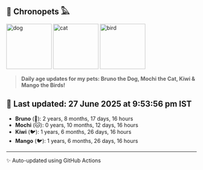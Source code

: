 ## 🐾 Chronopets 𓅓

<img src="https://media.giphy.com/media/3oriO0OEd9QIDdllqo/giphy.gif" width="120" height="120" alt="dog"> <img src="https://media.giphy.com/media/OmK8lulOMQ9XO/giphy.gif" width="120" height="120" alt="cat"> <img src="https://media.giphy.com/media/1dMNq7sH2v5i/giphy.gif" width="120" height="120" alt="bird"> 

> **Daily age updates for my pets: Bruno the Dog, Mochi the Cat, Kiwi & Mango the Birds!**

## 📅 Last updated: 27 June 2025 at 9:53:56 pm IST

- **Bruno** (🐶): 2 years, 8 months, 17 days, 16 hours
- **Mochi** (🐱): 0 years, 10 months, 12 days, 16 hours
- **Kiwi** (🐦): 1 years, 6 months, 26 days, 16 hours
- **Mango** (🐦): 1 years, 6 months, 26 days, 16 hours

---
✨ Auto-updated using GitHub Actions

